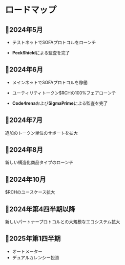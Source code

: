 # ロードマップ

## 🎯2024年5月

  - テストネットでSOFAプロトコルをローンチ

  - **PeckShield**による監査を完了

## 🎯2024年6月

  - メインネットでSOFAプロトコルを稼働

  - ユーティリティトークン$RCHの100%フェアローンチ

  - **Code4rena**および**SigmaPrime**による監査を完了

## 🎯2024年7月

追加のトークン単位のサポートを拡大

## 🎯2024年8月

新しい構造化商品タイプのローンチ

## 🎯2024年10月

$RCHのユースケース拡大

## 🎯2024年第4四半期以降

新しいパートナープロトコルとの大規模なエコシステム拡大

## 📃2025年第1四半期

- オートメーター
- デュアルカレンシー投資